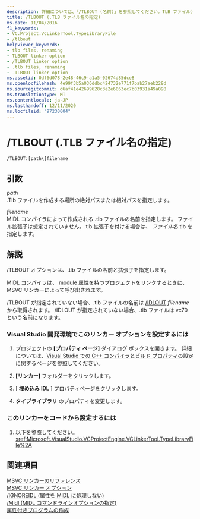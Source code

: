 ```yaml
---
description: 詳細については、「/TLBOUT (名前)」を参照してください。TLB ファイル)
title: /TLBOUT (.TLB ファイル名の指定)
ms.date: 11/04/2016
f1_keywords:
- VC.Project.VCLinkerTool.TypeLibraryFile
- /tlbout
helpviewer_keywords:
- tlb files, renaming
- TLBOUT linker option
- /TLBOUT linker option
- .tlb files, renaming
- -TLBOUT linker option
ms.assetid: 0df6d078-2e48-46c9-a1a5-02674d85dce8
ms.openlocfilehash: 4e99f3b5a036ddbc424732e771f7bab27aeb228d
ms.sourcegitcommit: d6af41e42699628c3e2e6063ec7b03931a49a098
ms.translationtype: MT
ms.contentlocale: ja-JP
ms.lasthandoff: 12/11/2020
ms.locfileid: "97230004"
---
```

# <a name="tlbout-name-tlb-file"></a>/TLBOUT (.TLB ファイル名の指定)

```
/TLBOUT:[path\]filename
```

## <a name="arguments"></a>引数

*path*<br/>
.Tlb ファイルを作成する場所の絶対パスまたは相対パスを指定します。

*filename*<br/>
MIDL コンパイラによって作成される .tlb ファイルの名前を指定します。 ファイル拡張子は想定されていません。.tlb 拡張子を付ける場合は、 *ファイル名*.tlb を指定します。

## <a name="remarks"></a>解説

/TLBOUT オプションは、.tlb ファイルの名前と拡張子を指定します。

MIDL コンパイラは、 [module](../../windows/attributes/module-cpp.md) 属性を持つプロジェクトをリンクするときに、MSVC リンカーによって呼び出されます。

/TLBOUT が指定されていない場合、.tlb ファイルの名前は [/IDLOUT](idlout-name-midl-output-files.md) *filename* から取得されます。 /IDLOUT が指定されていない場合、.tlb ファイルは vc70 という名前になります。

### <a name="to-set-this-linker-option-in-the-visual-studio-development-environment"></a>Visual Studio 開発環境でこのリンカー オプションを設定するには

1. プロジェクトの **[プロパティ ページ]** ダイアログ ボックスを開きます。 詳細については、[Visual Studio での C++ コンパイラとビルド プロパティの設定](../working-with-project-properties.md)に関するページを参照してください。

1. **[リンカー]** フォルダーをクリックします。

1. [ **埋め込み IDL** ] プロパティページをクリックします。

1. **タイプライブラリ** のプロパティを変更します。

### <a name="to-set-this-linker-option-programmatically"></a>このリンカーをコードから設定するには

1. 以下を参照してください。<xref:Microsoft.VisualStudio.VCProjectEngine.VCLinkerTool.TypeLibraryFile%2A>

## <a name="see-also"></a>関連項目

[MSVC リンカーのリファレンス](linking.md)<br/>
[MSVC リンカー オプション](linker-options.md)<br/>
[/IGNOREIDL (属性を MIDL に処理しない)](ignoreidl-don-t-process-attributes-into-midl.md)<br/>
[/Midl (MIDL コマンドラインオプションの指定)](midl-specify-midl-command-line-options.md)<br/>
[属性付きプログラムの作成](../../windows/attributes/cpp-attributes-com-net.md)
